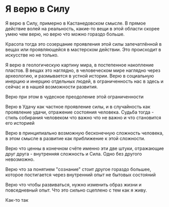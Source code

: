 # Я верю в Силу
Я верю в Силу, примерно в Кастанедовском смысле. В прямое действие волей на реальность, какие-то вещи в этой области скорее умею чем верю, но верю что можно гораздо больше. 

Красота тогда это созерцание проявления этой силы запечатлённой в вещах или проявляющейся в мастерском действии. Это происходит в искусстве но не только.

Я верю в геологическую картину мира, в постепенное накопление пластов. В вещах это наглядно, в человеческом мире наглядно через археологию, и размывается в устной истории. Верю в социальную инерцию и инерцию отдельных людей, в ограниченность нас в здесь и сейчас и в нашей возможности развития. 

Верю при этом в чудесное преодоление этой ограниченности 

Верю в Удачу как частное проявление силы, и в случайность как проявление удачи, отражение состояния человека. Судьба тогда - стиль собирания человеком что важно что не важно и что становится его историей

Верю в принципиально возможную бесконечную сложность человека, в этом смысле в развитие как приближение к этой сложности.

Верю что ценны в конечном счёте именно эти две штуки, отражающие друг друга - внутренняя сложность и Сила. Одно без другого невозможно. 

Верю что за понятием "сознание" стоит другое гораздо большее, которое постигается через внутренний опыт не бытовых состояний

Верю что чтобы развиваться, нужно изменить образ жизни и повседневный опыт. Что это сильно сцеплено с тем как я живу.

Как-то так